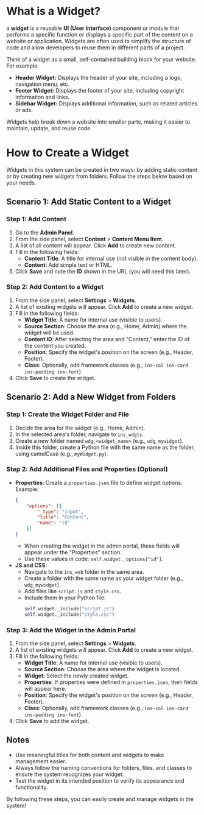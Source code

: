 # What is a Widget?

a **widget** is a reusable **UI (User Interface)** component or module that performs a specific function or displays a specific part of the content on a website or application. Widgets are often used to simplify the structure of code and allow developers to reuse them in different parts of a project.

Think of a widget as a small, self-contained building block for your website. For example:
- **Header Widget:** Displays the header of your site, including a logo, navigation menu, etc.
- **Footer Widget:** Displays the footer of your site, including copyright information and links.
- **Sidebar Widget:** Displays additional information, such as related articles or ads.

Widgets help break down a website into smaller parts, making it easier to maintain, update, and reuse code.
# How to Create a Widget

Widgets in this system can be created in two ways: by adding static content or by creating new widgets from folders. Follow the steps below based on your needs.

## Scenario 1: Add Static Content to a Widget

### Step 1: Add Content

1. Go to the **Admin Panel**.
2. From the side panel, select **Content** > **Content Menu Item**.
3. A list of all content will appear. Click **Add** to create new content.
4. Fill in the following fields:
   - **Content Title**: A title for internal use (not visible in the content body).
   - **Content**: Add simple text or HTML.
5. Click **Save** and note the **ID** shown in the URL (you will need this later).

### Step 2: Add Content to a Widget

1. From the side panel, select **Settings** > **Widgets**.
2. A list of existing widgets will appear. Click **Add** to create a new widget.
3. Fill in the following fields:
   - **Widget Title**: A name for internal use (visible to users).
   - **Source Section**: Choose the area (e.g., Home, Admin) where the widget will be used.
   - **Content ID**: After selecting the area and "Content," enter the ID of the content you created.
   - **Position**: Specify the widget's position on the screen (e.g., Header, Footer).
   - **Class**: Optionally, add framework classes (e.g., `ins-col ins-card ins-padding ins-font`).
4. Click **Save** to create the widget.

## Scenario 2: Add a New Widget from Folders

### Step 1: Create the Widget Folder and File

1. Decide the area for the widget (e.g., Home, Admin).
2. In the selected area's folder, navigate to `ins_wdgts`.
3. Create a new folder named `wdg_<widget_name>` (e.g., `wdg_mywidget`).
4. Inside this folder, create a Python file with the same name as the folder, using camelCase (e.g., `myWidget.py`).

### Step 2: Add Additional Files and Properties (Optional)

- **Properties**: Create a `properties.json` file to define widget options. Example:
  ```json
  {
      "options": [{
          "_type": "input",
          "title": "Content",
          "name": "id"
      }]
  }
  ```
  - When creating the widget in the admin portal, these fields will appear under the "Properties" section.
  - Use these values in code: `self.widget._options["id"]`.
- **JS and CSS**:
  - Navigate to the `ins_web` folder in the same area.
  - Create a folder with the same name as your widget folder (e.g., `wdg_mywidget`).
  - Add files like `script.js` and `style.css`.
  - Include them in your Python file:
    ```python
    self.widget._include("script.js")
    self.widget._include("style.css")
    ```

### Step 3: Add the Widget in the Admin Portal

1. From the side panel, select **Settings** > **Widgets**.
2. A list of existing widgets will appear. Click **Add** to create a new widget.
3. Fill in the following fields:
   - **Widget Title**: A name for internal use (visible to users).
   - **Source Section**: Choose the area where the widget is located.
   - **Widget**: Select the newly created widget.
   - **Properties**: If properties were defined in `properties.json`, their fields will appear here.
   - **Position**: Specify the widget's position on the screen (e.g., Header, Footer).
   - **Class**: Optionally, add framework classes (e.g., `ins-col ins-card ins-padding ins-font`).
4. Click **Save** to add the widget.

## Notes

- Use meaningful titles for both content and widgets to make management easier.
- Always follow the naming conventions for folders, files, and classes to ensure the system recognizes your widget.
- Test the widget in its intended position to verify its appearance and functionality.

By following these steps, you can easily create and manage widgets in the system!

